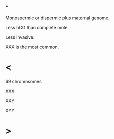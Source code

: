 # .

Monospermic or dispermic plus maternal genome.

Less hCG than complete mole.

Less invasive.

XXX is the most common.

# <

69 chromosomes

XXX

XXY

XYY

# >

